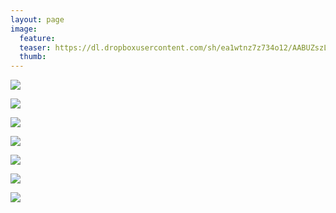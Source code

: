 ```yaml
---
layout: page
image:
  feature:
  teaser: https://dl.dropboxusercontent.com/sh/ea1wtnz7z734o12/AABUZszLcqgoLz-6yh_nt4Qqa/luontokuvat/syksy/2/DS32001_-245px.jpg
  thumb:
---
```


[![](https://dl.dropboxusercontent.com/sh/ea1wtnz7z734o12/AADsW5mQqJT2tnQUlb6PdW8Ba/luontokuvat/syksy/2/DS31905-800px.jpg)](https://dl.dropboxusercontent.com/sh/ea1wtnz7z734o12/AABowA9BcXTlcOornfpBVc2ga/luontokuvat/syksy/2/DS31905.jpg)

[![](https://dl.dropboxusercontent.com/sh/ea1wtnz7z734o12/AAAWzzLy6Xzqwsre5GZI064ua/luontokuvat/syksy/2/DS31928-800px.jpg)](https://dl.dropboxusercontent.com/sh/ea1wtnz7z734o12/AACPe3wdMHj2wvkVwsBIhDvFa/luontokuvat/syksy/2/DS31928.jpg)

[![](https://dl.dropboxusercontent.com/sh/ea1wtnz7z734o12/AADuR_vSRqcUj8MssVg8NXh_a/luontokuvat/syksy/2/DS31952-800px.jpg)](https://dl.dropboxusercontent.com/sh/ea1wtnz7z734o12/AADa7ErSTvvaCXKFRYKMjreva/luontokuvat/syksy/2/DS31952.jpg)

[![](https://dl.dropboxusercontent.com/sh/ea1wtnz7z734o12/AACoF2lXM6UZv6WaOix_VY1Ya/luontokuvat/syksy/2/DS31956-800px.jpg)](https://dl.dropboxusercontent.com/sh/ea1wtnz7z734o12/AAAFjboOcHPE-Gr0EKROqIY5a/luontokuvat/syksy/2/DS31956.jpg)

[![](https://dl.dropboxusercontent.com/sh/ea1wtnz7z734o12/AACW8JbI22ptrBwooqvg18NDa/luontokuvat/syksy/2/DS31997-800px.jpg)](https://dl.dropboxusercontent.com/sh/ea1wtnz7z734o12/AADWfuWLsqi93mHlCtjLpAdXa/luontokuvat/syksy/2/DS31997.jpg)

[![](https://dl.dropboxusercontent.com/sh/ea1wtnz7z734o12/AACe9-CATu7DfA1IVrfJAFsia/luontokuvat/syksy/2/DS32001-800px.jpg)](https://dl.dropboxusercontent.com/sh/ea1wtnz7z734o12/AADw_NgY7Ot6l16ic7ZRJmb8a/luontokuvat/syksy/2/DS32001.jpg)

[![](https://dl.dropboxusercontent.com/sh/ea1wtnz7z734o12/AADdTpj2UAeZVWy2tr_KpFPPa/luontokuvat/syksy/2/DS32000-800px.jpg)](https://dl.dropboxusercontent.com/sh/ea1wtnz7z734o12/AADKHK7LQNCCbYCpx7WUWWlRa/luontokuvat/syksy/2/DS32000.jpg)
